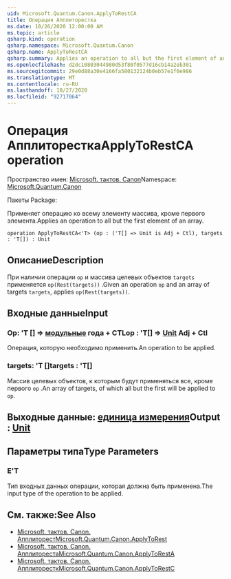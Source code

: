 ```yaml
---
uid: Microsoft.Quantum.Canon.ApplyToRestCA
title: Операция Апплиторестка
ms.date: 10/26/2020 12:00:00 AM
ms.topic: article
qsharp.kind: operation
qsharp.namespace: Microsoft.Quantum.Canon
qsharp.name: ApplyToRestCA
qsharp.summary: Applies an operation to all but the first element of an array.
ms.openlocfilehash: d2dc10803044980d53f80f0577d16cb14a2eb301
ms.sourcegitcommit: 29e0d88a30e4166fa580132124b0eb57e1f0e986
ms.translationtype: MT
ms.contentlocale: ru-RU
ms.lasthandoff: 10/27/2020
ms.locfileid: "92717064"
---
```

# <a name="applytorestca-operation"></a><span data-ttu-id="88caf-102">Операция Апплиторестка</span><span class="sxs-lookup"><span data-stu-id="88caf-102">ApplyToRestCA operation</span></span>

<span data-ttu-id="88caf-103">Пространство имен: [Microsoft. тактов. Canon](xref:Microsoft.Quantum.Canon)</span><span class="sxs-lookup"><span data-stu-id="88caf-103">Namespace: [Microsoft.Quantum.Canon](xref:Microsoft.Quantum.Canon)</span></span>

<span data-ttu-id="88caf-104">Пакеты [](https://nuget.org/packages/)</span><span class="sxs-lookup"><span data-stu-id="88caf-104">Package: [](https://nuget.org/packages/)</span></span>


<span data-ttu-id="88caf-105">Применяет операцию ко всему элементу массива, кроме первого элемента.</span><span class="sxs-lookup"><span data-stu-id="88caf-105">Applies an operation to all but the first element of an array.</span></span>

```qsharp
operation ApplyToRestCA<'T> (op : ('T[] => Unit is Adj + Ctl), targets : 'T[]) : Unit
```


## <a name="description"></a><span data-ttu-id="88caf-106">Описание</span><span class="sxs-lookup"><span data-stu-id="88caf-106">Description</span></span>

<span data-ttu-id="88caf-107">При наличии операции `op` и массива целевых объектов `targets` применяется `op(Rest(targets))` .</span><span class="sxs-lookup"><span data-stu-id="88caf-107">Given an operation `op` and an array of targets `targets`, applies `op(Rest(targets))`.</span></span>

## <a name="input"></a><span data-ttu-id="88caf-108">Входные данные</span><span class="sxs-lookup"><span data-stu-id="88caf-108">Input</span></span>

### <a name="op--t--unit-adj--ctl"></a><span data-ttu-id="88caf-109">Op: 'T [] => [модульные](xref:microsoft.quantum.lang-ref.unit) года + CTL</span><span class="sxs-lookup"><span data-stu-id="88caf-109">op : 'T[] => [Unit](xref:microsoft.quantum.lang-ref.unit) Adj + Ctl</span></span>

<span data-ttu-id="88caf-110">Операция, которую необходимо применить.</span><span class="sxs-lookup"><span data-stu-id="88caf-110">An operation to be applied.</span></span>


### <a name="targets--t"></a><span data-ttu-id="88caf-111">targets: 'T []</span><span class="sxs-lookup"><span data-stu-id="88caf-111">targets : 'T[]</span></span>

<span data-ttu-id="88caf-112">Массив целевых объектов, к которым будут применяться все, кроме первого `op` .</span><span class="sxs-lookup"><span data-stu-id="88caf-112">An array of targets, of which all but the first will be applied to `op`.</span></span>



## <a name="output--unit"></a><span data-ttu-id="88caf-113">Выходные данные: [единица измерения](xref:microsoft.quantum.lang-ref.unit)</span><span class="sxs-lookup"><span data-stu-id="88caf-113">Output : [Unit](xref:microsoft.quantum.lang-ref.unit)</span></span>



## <a name="type-parameters"></a><span data-ttu-id="88caf-114">Параметры типа</span><span class="sxs-lookup"><span data-stu-id="88caf-114">Type Parameters</span></span>

### <a name="t"></a><span data-ttu-id="88caf-115">Е</span><span class="sxs-lookup"><span data-stu-id="88caf-115">'T</span></span>

<span data-ttu-id="88caf-116">Тип входных данных операции, которая должна быть применена.</span><span class="sxs-lookup"><span data-stu-id="88caf-116">The input type of the operation to be applied.</span></span>

## <a name="see-also"></a><span data-ttu-id="88caf-117">См. также:</span><span class="sxs-lookup"><span data-stu-id="88caf-117">See Also</span></span>

- [<span data-ttu-id="88caf-118">Microsoft. тактов. Canon. Апплиторест</span><span class="sxs-lookup"><span data-stu-id="88caf-118">Microsoft.Quantum.Canon.ApplyToRest</span></span>](xref:Microsoft.Quantum.Canon.ApplyToRest)
- [<span data-ttu-id="88caf-119">Microsoft. тактов. Canon. Апплитореста</span><span class="sxs-lookup"><span data-stu-id="88caf-119">Microsoft.Quantum.Canon.ApplyToRestA</span></span>](xref:Microsoft.Quantum.Canon.ApplyToRestA)
- [<span data-ttu-id="88caf-120">Microsoft. тактов. Canon. Апплиторестк</span><span class="sxs-lookup"><span data-stu-id="88caf-120">Microsoft.Quantum.Canon.ApplyToRestC</span></span>](xref:Microsoft.Quantum.Canon.ApplyToRestC)
